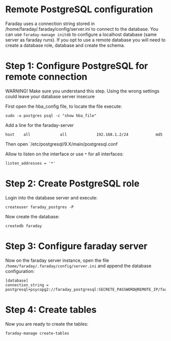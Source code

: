 # Remote PostgreSQL configuration

Faraday uses a connection string stored in /home/faraday/.faraday/config/server.ini to connect to the database.
You can use `faraday-manage initdb` to configure a localhost database (same server as faraday runs).
If you opt to use a remote database you will need to create a database role, database and create the schema.

# Step 1: Configure PostgreSQL for remote connection

WARNING! Make sure you understand this step. Using the wrong settings could leave your database server insecure

First open the hba_config file, to locate the file execute:

```
sudo -u postgres psql -c "show hba_file"
```

Add a line for the faraday-server

```
host    all             all             192.168.1.2/24            md5
```

Then open `/etc/postgresql/9.X/main/postgresql.conf 

Allow to listen on the interface or use `*` for all interfaces:

```
listen_addresses = '*'
```


# Step 2: Create PostgreSQL role

Login into the database server and execute:

```
createuser faraday_postgres -P
```

Now create the database:

```
createdb faraday
```

# Step 3: Configure faraday server

Now on the faraday server instance, open the file `/home/faraday/.faraday/config/server.ini` and append the database configuration:

```
[database]
connection_string = postgresql+psycopg2://faraday_postgresql:SECRETE_PASSWORD@REMOTE_IP/faraday
```

# Step 4: Create tables

Now you are ready to create the tables:

```
faraday-manage create-tables
```